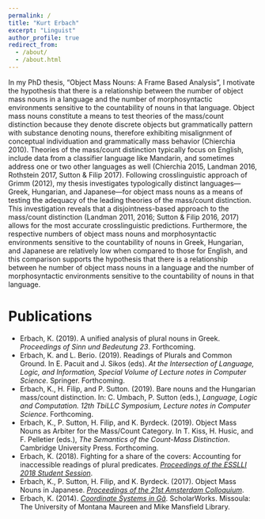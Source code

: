 ```yaml
---
permalink: /
title: "Kurt Erbach"
excerpt: "Linguist"
author_profile: true
redirect_from: 
  - /about/
  - /about.html
---
```


In my PhD thesis, “Object Mass Nouns: A Frame Based Analysis”, I motivate the hypothesis that there is a relationship between the number of object mass nouns in a language and the number of morphosyntactic environments sensitive to the countability of nouns in that language. Object mass nouns constitute a means to test theories of the mass/count distinction because they denote discrete objects but grammatically pattern with substance denoting nouns, therefore exhibiting misalignment of conceptual individuation and grammatically mass behavior (Chierchia 2010). Theories of the mass/count distinction typically focus on English, include data from a classifier language like Mandarin, and sometimes address one or two other languages as well (Chierchia 2015, Landman 2016, Rothstein 2017, Sutton & Filip 2017). Following crosslinguistic approach of Grimm (2012), my thesis investigates typologically distinct languages—Greek, Hungarian, and Japanese—for object mass nouns as a means of testing the adequacy of the leading theories of the mass/count distinction. This investigation reveals that a disjointness-based approach to the mass/count distinction (Landman 2011, 2016; Sutton & Filip 2016, 2017) allows for the most accurate crosslinguistic predictions. Furthermore, the respective numbers of object mass nouns and morphosyntactic environments sensitive to the countability of nouns in Greek, Hungarian, and Japanese are relatively low when compared to those for English, and this comparison supports the hypothesis that there is a relationship between he number of object mass nouns in a language and the number of morphosyntactic environments sensitive to the countability of nouns in that language.

Publications
======
* Erbach, K. (2019). A unified analysis of plural nouns in Greek. *Proceedings of Sinn und Bedeutung 23*. Forthcoming.
* Erbach, K. and L. Berio. (2019). Readings of Plurals and Common Ground. In E. Pacuit and J. Sikos (eds). *At the Intersection of Language, Logic, and Information, Special Volume of Lecture notes in Computer Science*. Springer. Forthcoming.
* Erbach, K., H. Filip, and P. Sutton. (2019). Bare nouns and the Hungarian mass/count distinction. In: C. Umbach, P. Sutton (eds.), *Language, Logic and Computation. 12th TbiLLC Symposium, Lecture notes in Computer Science*. Forthcoming.
* Erbach, K., P. Sutton, H. Filip, and K. Byrdeck. (2019). Object Mass Nouns as Arbiter for the Mass/Count Category. In T. Kiss, H. Husic, and F. Pelletier (eds.), *The Semantics of the Count-Mass Distinction*. Cambridge University Press. Forthcoming.
* Erbach, K. (2018). Fighting for a share of the covers: Accounting for inaccessible readings of plural predicates. [*Proceedings of the ESSLLI 2018 Student Session*](http://esslli2018.folli.info/wp-content/uploads/Proceedings-of-the-ESSLLI-2018-Student-Session.pdf). 
* Erbach, K., P. Sutton, H. Filip, and K. Byrdeck. (2017). Object Mass Nouns in Japanese. [*Proceedings of the 21st Amsterdam Colloquium*](https://semanticsarchive.net/Archive/jZiM2FhZ/AC2017-Proceedings.pdf).
* Erbach, K. (2014). [*Coordinate Systems in Gã*](https://scholarworks.umt.edu/etd/4289/). ScholarWorks. Missoula: The University of Montana Maureen and Mike Mansfield Library. 

